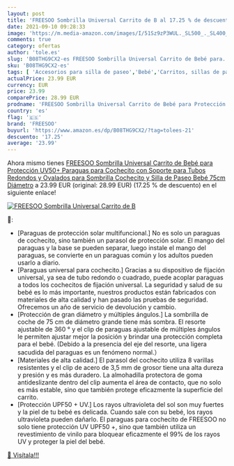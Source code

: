 ```yaml
---
layout: post
title: 'FREESOO Sombrilla Universal Carrito de B al 17.25 % de descuento'
date: 2021-09-10 09:28:33
image: 'https://m.media-amazon.com/images/I/51Sz9zP3WUL._SL500_._SL400_.jpg'
comments: true
category: ofertas
author: 'tole.es'
slug: 'B08THG9CX2-es FREESOO Sombrilla Universal Carrito de Bebé para...'
sku: 'B08THG9CX2-es'
tags: [ 'Accesorios para silla de paseo','Bebé','Carritos, sillas de paseo y accesorios','Parasoles para silla de paseo','bebé','freesoo', ]
actualPrice: 23.99 EUR
currency: EUR
price: 23.99
comparePrice: 28.99 EUR
prodname: 'FREESOO Sombrilla Universal Carrito de Bebé para Protección UV50+ Paraguas para Cochecito con Soporte para Tubos Redondos y Ovalados para Sombrilla Cochecito y Silla de Paseo Bebé  75cm Diámetro'
country: 'es'
flag: '🇪🇸'
brand: 'FREESOO'
buyurl: 'https://www.amazon.es/dp/B08THG9CX2/?tag=tolees-21'
descuento: '17.25'
average: '23.99'
---
```


Ahora mismo tienes [FREESOO Sombrilla Universal Carrito de Bebé para Protección UV50+ Paraguas para Cochecito con Soporte para Tubos Redondos y Ovalados para Sombrilla Cochecito y Silla de Paseo Bebé  75cm Diámetro](https://www.amazon.es/dp/B08THG9CX2/?tag=tolees-21) a 23.99 EUR (original: 28.99 EUR) (17.25 %  de descuento) en el siguiente enlace!

[![FREESOO Sombrilla Universal Carrito de B](https://m.media-amazon.com/images/I/51Sz9zP3WUL._SL500_._SL400_.jpg)](https://www.amazon.es/dp/B08THG9CX2/?tag=tolees-21)

🔎:

- [Paraguas de protección solar multifuncional.] No es solo un paraguas de cochecito, sino también un parasol de protección solar. El mango del paraguas y la base se pueden separar, luego instale el mango del paraguas, se convierte en un paraguas común y los adultos pueden usarlo a diario.
- [Paraguas universal para cochecito.] Gracias a su dispositivo de fijación universal, ya sea de tubo redondo o cuadrado, puede acoplar paraguas a todos los cochecitos de fijación universal. La seguridad y salud de su bebé es lo más importante, nuestros productos están fabricados con materiales de alta calidad y han pasado las pruebas de seguridad. Ofrecemos un año de servicio de devolución y cambio.
- [Protección de gran diámetro y múltiples ángulos.] La sombrilla de coche de 75 cm de diámetro grande tiene más sombra. El resorte ajustable de 360 ​​° y el clip de paraguas ajustable de múltiples ángulos le permiten ajustar mejor la posición y brindar una protección completa para el bebé. (Debido a la presencia del eje del resorte, una ligera sacudida del paraguas es un fenómeno normal.）
- [Materiales de alta calidad.] El parasol del cochecito utiliza 8 varillas resistentes y el clip de acero de 3,5 mm de grosor tiene una alta dureza y presión y es más duradero. La almohadilla protectora de goma antideslizante dentro del clip aumenta el área de contacto, que no solo es más estable, sino que también protege eficazmente la superficie del carrito.
- [Protección UPF50 + UV.] Los rayos ultravioleta del sol son muy fuertes y la piel de tu bebé es delicada. Cuando sale con su bebé, los rayos ultravioleta pueden dañarlo. El paraguas para cochecito de FREESOO no solo tiene protección UV UPF50 +, sino que también utiliza un revestimiento de vinilo para bloquear eficazmente el 99% de los rayos UV y proteger la piel del bebé.

[🛒 Visítala!!!](https://www.amazon.es/dp/B08THG9CX2/?tag=tolees-21)

